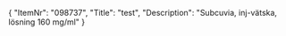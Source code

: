 {
  "ItemNr": "098737",
  "Title": "test",
  "Description": "Subcuvia, inj-vätska, lösning 160 mg/ml"
}